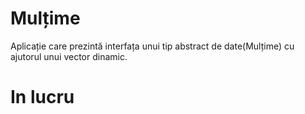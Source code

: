# Mulțime
Aplicație care prezintă interfața unui tip abstract de date(Mulțime) cu ajutorul unui vector dinamic.

# In lucru
